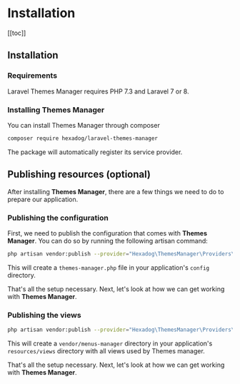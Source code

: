 # Installation

[[toc]]

## Installation

### Requirements
Laravel Themes Manager requires PHP 7.3 and Laravel 7 or 8.

### Installing Themes Manager
You can install Themes Manager through composer
```bash
composer require hexadog/laravel-themes-manager
```

The package will automatically register its service provider.

## Publishing resources (optional)

After installing **Themes Manager**, there are a few things we need to do to prepare our application.

### Publishing the configuration
First, we need to publish the configuration that comes with **Themes Manager**. You can do so by running the following artisan command:

```bash
php artisan vendor:publish --provider="Hexadog\ThemesManager\Providers\PackageServiceProvider" --tag=config
```

This will create a `themes-manager.php` file in your application's `config` directory.


That's all the setup necessary. Next, let's look at how we can get working with **Themes Manager**.

### Publishing the views

```bash
php artisan vendor:publish --provider="Hexadog\ThemesManager\Providers\PackageServiceProvider" --tag=views
```

This will create a `vendor/menus-manager` directory in your application's `resources/views` directory with all views used by Themes manager.

That's all the setup necessary. Next, let's look at how we can get working with <strong>Themes Manager</strong>.